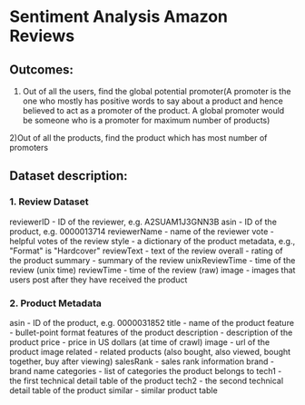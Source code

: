 # Sentiment Analysis Amazon Reviews

## Outcomes:

 1) Out of all the users, find the global potential promoter(A promoter is the one who mostly has positive words to say about a product and hence believed to act as a promoter of the product. A global promoter would be someone who is a promoter for maximum number of products)

 2)Out of all the products, find the product which has most number of promoters

## Dataset description:

### 1. Review Dataset

reviewerID - ID of the reviewer, e.g. A2SUAM1J3GNN3B
asin - ID of the product, e.g. 0000013714
reviewerName - name of the reviewer
vote - helpful votes of the review
style - a dictionary of the product metadata, e.g., "Format" is "Hardcover"
reviewText - text of the review
overall - rating of the product
summary - summary of the review
unixReviewTime - time of the review (unix time)
reviewTime - time of the review (raw)
image - images that users post after they have received the product
 
### 2. Product Metadata

asin - ID of the product, e.g. 0000031852
title - name of the product
feature - bullet-point format features of the product
description - description of the product
price - price in US dollars (at time of crawl)
image - url of the product image
related - related products (also bought, also viewed, bought together, buy after viewing)
salesRank - sales rank information
brand - brand name
categories - list of categories the product belongs to
tech1 - the first technical detail table of the product
tech2 - the second technical detail table of the product
similar - similar product table

